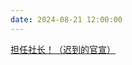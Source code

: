 ```yaml
---
date: 2024-08-21 12:00:00
---
```


[担任社长！（迟到的官宣）](https://mp.weixin.qq.com/s/sd5juD9hgs1ZjYZCeUQmAA)